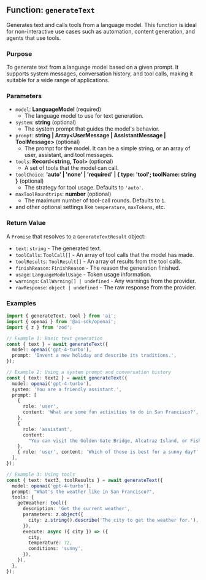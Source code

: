 ## Function: `generateText`

Generates text and calls tools from a language model. This function is ideal for non-interactive use cases such as automation, content generation, and agents that use tools.

### Purpose

To generate text from a language model based on a given prompt. It supports system messages, conversation history, and tool calls, making it suitable for a wide range of applications.

### Parameters

- `model`: **LanguageModel** (required)
  - The language model to use for text generation.
- `system`: **string** (optional)
  - The system prompt that guides the model's behavior.
- `prompt`: **string | Array<UserMessage | AssistantMessage | ToolMessage>** (optional)
  - The prompt for the model. It can be a simple string, or an array of user, assistant, and tool messages.
- `tools`: **Record<string, Tool>** (optional)
  - A set of tools that the model can call.
- `toolChoice`: **'auto' | 'none' | 'required' | { type: 'tool'; toolName: string }** (optional)
  - The strategy for tool usage. Defaults to `'auto'`.
- `maxToolRoundtrips`: **number** (optional)
  - The maximum number of tool-call rounds. Defaults to `1`.
- and other optional settings like `temperature`, `maxTokens`, etc.

### Return Value

A `Promise` that resolves to a `GenerateTextResult` object:

- `text`: `string` - The generated text.
- `toolCalls`: `ToolCall[]` - An array of tool calls that the model has made.
- `toolResults`: `ToolResult[]` - An array of results from the tool calls.
- `finishReason`: `FinishReason` - The reason the generation finished.
- `usage`: `LanguageModelUsage` - Token usage information.
- `warnings`: `CallWarning[] | undefined` - Any warnings from the provider.
- `rawResponse`: `object | undefined` - The raw response from the provider.

### Examples

```typescript
import { generateText, tool } from 'ai';
import { openai } from '@ai-sdk/openai';
import { z } from 'zod';

// Example 1: Basic text generation
const { text } = await generateText({
  model: openai('gpt-4-turbo'),
  prompt: 'Invent a new holiday and describe its traditions.',
});

// Example 2: Using a system prompt and conversation history
const { text: text2 } = await generateText({
  model: openai('gpt-4-turbo'),
  system: 'You are a friendly assistant.',
  prompt: [
    {
      role: 'user',
      content: 'What are some fun activities to do in San Francisco?',
    },
    {
      role: 'assistant',
      content:
        "You can visit the Golden Gate Bridge, Alcatraz Island, or Fisherman's Wharf.",
    },
    { role: 'user', content: 'Which of those is best for a sunny day?' },
  ],
});

// Example 3: Using tools
const { text: text3, toolResults } = await generateText({
  model: openai('gpt-4-turbo'),
  prompt: "What's the weather like in San Francisco?",
  tools: {
    getWeather: tool({
      description: 'Get the current weather',
      parameters: z.object({
        city: z.string().describe('The city to get the weather for.'),
      }),
      execute: async ({ city }) => ({
        city,
        temperature: 72,
        conditions: 'sunny',
      }),
    }),
  },
});
```

